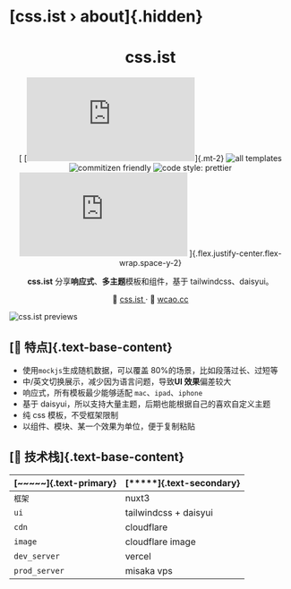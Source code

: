 # [css.ist&nbsp;›&nbsp;about]{.hidden}

<div align='center'>

# css.ist

[
[![version](https://img.shields.io/github/package-json/v/meetqy/css.ist)]{.mt-2}
![all templates](https://img.shields.io/github/directory-file-count/meetqy/css.ist/templates/t?color=red&label=all%20templates)
![commitizen friendly](https://img.shields.io/badge/commitizen-friendly-brightgreen.svg)
![code style: prettier](https://img.shields.io/badge/code_style-prettier-ff69b4.svg)
![MIT](https://img.shields.io/github/license/meetqy/css.ist)
]{.flex.justify-center.flex-wrap.space-y-2}

**css.ist** 分享**响应式**、**多主题**模板和组件，基于 tailwindcss、daisyui。

🦇 [css.ist ](https://css.ist) · 🐺 [wcao.cc](https://wcao.cc)

</div>

![css.ist previews](https://imagedelivery.net/C1c8i0JtRURCOUA0iRLBpQ/6c4643c8-95a5-4f8a-70c7-fe1ed0a23b00/public)

## [🐹 特点]{.text-base-content}

- 使用`mockjs`生成随机数据，可以覆盖 80%的场景，比如段落过长、过短等
- 中/英文切换展示，减少因为语言问题，导致**UI 效果**偏差较大
- 响应式，所有模板最少能够适配 `mac`、`ipad`、`iphone`
- 基于 daisyui，所以支持大量主题，后期也能根据自己的喜欢自定义主题
- 纯 css 模板，不受框架限制
- 以组件、模块、某一个效果为单位，便于复制粘贴

## [🦑 技术栈]{.text-base-content}

| [~~~~~]{.text-primary} | [*****]{.text-secondary} |
| ---------------------- | ------------------------ |
| `框架`                 | nuxt3                    |
| `ui`                   | tailwindcss + daisyui    |
| `cdn`                  | cloudflare               |
| `image`                | cloudflare image         |
| `dev_server`           | vercel                   |
| `prod_server`          | misaka vps               |
